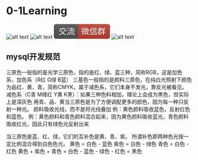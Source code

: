 # 0-1Learning

![alt text](../static/common/svg/luoxiaosheng.svg "公众号")
![alt text](../static/common/svg/luoxiaosheng_learning.svg "学习")
![alt text](../static/common/svg/luoxiaosheng_wechat.svg "微信")
![alt text](../static/common/svg/luoxiaosheng_gitee.svg "码云")

## mysql开发规范

三原色一般指的是光学三原色，指的是红、绿、蓝三种，简称RGB，这是加色系，加色系（R红 G绿 B蓝）
三基色一般指的是颜料三原色，在纯白光照射下颜色为品红、黄、青，简称CMYK，属于减色系，它们本身不发光，靠反光被看见。
减色系（C青 M绛红 Y黄 K黑）：如果三种色料相加，理论上会成为黑色，但实际上是深灰色
用青、品、黄当三原色是为了方便调配更多的颜色，因为每一种只反射一种光。
颜料吸收光线，而不是将光线叠加
例：黄色颜料吸收蓝色，反射红色和蓝色。
例：黄色颜料和青色颜料混合起来，因为黄色颜料吸收蓝光，青色颜料吸收红光，因此只有绿色光反射出来

当三原色是蓝、红、绿，它们的互补色是黄、青、紫。
所谓补色即两种色光按一定比例混合得到白色色光。
黄色 = 白色 - 蓝色
紫色 = 白色 - 绿色
青色 = 白色 - 红色
黄色 + 紫色 + 青色 = 白色 - 蓝色 - 绿色 - 红色 = 黑色
